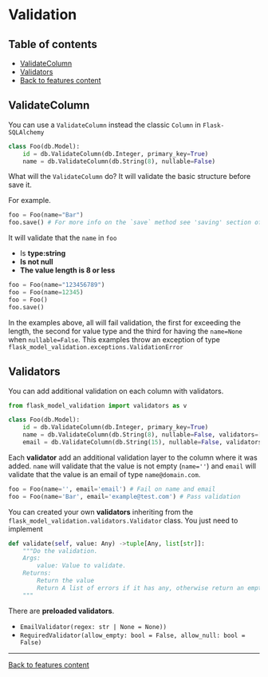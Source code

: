 # Validation

## Table of contents
- [ValidateColumn](#validatecolumn)
- [Validators](#validators)
- [Back to features content](../README.md#features)

## ValidateColumn
You can use a `ValidateColumn` instead the classic `Column` in `Flask-SQLAlchemy`

```python
class Foo(db.Model):
    id = db.ValidateColumn(db.Integer, primary_key=True)
    name = db.ValidateColumn(db.String(8), nullable=False)
```

What will the `ValidateColumn` do? It will validate the basic structure before save it.

For example.

```python
foo = Foo(name="Bar")
foo.save() # For more info on the `save` method see 'saving' section of this document.
```
It will validate that the `name` in `foo`
- Is **type:string**
- **Is not null**
- **The value length is 8 or less**

```python
foo = Foo(name="123456789")
foo = Foo(name=12345)
foo = Foo()
foo.save()
```
In the examples above, all will fail validation, the first for exceeding the length, the second for value type and the third for having the `name=None` when `nullable=False`. This examples throw an exception of type `flask_model_validation.exceptions.ValidationError`

## Validators

You can add additional validation on each column with validators.

```python
from flask_model_validation import validators as v

class Foo(db.Model):
    id = db.ValidateColumn(db.Integer, primary_key=True)
    name = db.ValidateColumn(db.String(8), nullable=False, validators=[v.RequiredValidator()])
    email = db.ValidateColumn(db.String(15), nullable=False, validators=[v.EmailValidator()])
```

Each **validator** add an additional validation layer to the column where it was added. `name` will validate that the value is not empty (`name=''`) and `email` will validate that the value is an email of type `name@domain.com`.

```python
foo = Foo(name='', email='email') # Fail on name and email
foo = Foo(name='Bar', email='example@test.com') # Pass validation
```

You can created your own **validators** inheriting from the `flask_model_validation.validators.Validator` class. You just need to implement

```python
def validate(self, value: Any) ->tuple[Any, list[str]]:
    """Do the validation.
    Args:
        value: Value to validate.
    Returns:
        Return the value
        Return A list of errors if it has any, otherwise return an empty list.
    """
```

There are **preloaded validators**.
- `EmailValidator(regex: str | None = None))`
- `RequiredValidator(allow_empty: bool = False, allow_null: bool = False)`

---
[Back to features content](../README.md#features)
